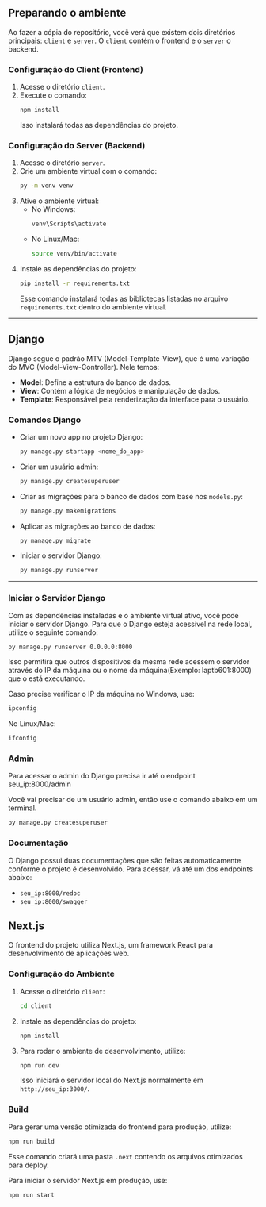 ## Preparando o ambiente

Ao fazer a cópia do repositório, você verá que existem dois diretórios principais: `client` e `server`. O `client` contém o frontend e o `server` o backend.

### Configuração do Client (Frontend)
1. Acesse o diretório `client`.
2. Execute o comando:
   ```sh
   npm install
   ```
   Isso instalará todas as dependências do projeto.

### Configuração do Server (Backend)
1. Acesse o diretório `server`.
2. Crie um ambiente virtual com o comando:
   ```sh
   py -m venv venv
   ```
3. Ative o ambiente virtual:
   - No Windows:
     ```sh
     venv\Scripts\activate
     ```
   - No Linux/Mac:
     ```sh
     source venv/bin/activate
     ```
4. Instale as dependências do projeto:
   ```sh
   pip install -r requirements.txt
   ```
   Esse comando instalará todas as bibliotecas listadas no arquivo `requirements.txt` dentro do ambiente virtual.

---

## Django

Django segue o padrão MTV (Model-Template-View), que é uma variação do MVC (Model-View-Controller). Nele temos:
- **Model**: Define a estrutura do banco de dados.
- **View**: Contém a lógica de negócios e manipulação de dados.
- **Template**: Responsável pela renderização da interface para o usuário.

### Comandos Django

- Criar um novo app no projeto Django:
  ```sh
  py manage.py startapp <nome_do_app>
  ```
- Criar um usuário admin:
  ```sh
  py manage.py createsuperuser
  ```
- Criar as migrações para o banco de dados com base nos `models.py`:
  ```sh
  py manage.py makemigrations
  ```
- Aplicar as migrações ao banco de dados:
  ```sh
  py manage.py migrate
  ```
- Iniciar o servidor Django:
  ```sh
  py manage.py runserver
  ```

---

### Iniciar o Servidor Django

Com as dependências instaladas e o ambiente virtual ativo, você pode iniciar o servidor Django. Para que o Django esteja acessível na rede local, utilize o seguinte comando:
```sh
py manage.py runserver 0.0.0.0:8000
```
Isso permitirá que outros dispositivos da mesma rede acessem o servidor através do IP da máquina ou o nome da máquina(Exemplo: laptb601:8000) que o está executando.

Caso precise verificar o IP da máquina no Windows, use:
```sh
ipconfig
```
No Linux/Mac:
```sh
ifconfig
```

### Admin

Para acessar o admin do Django precisa ir até o endpoint seu_ip:8000/admin

Você vai precisar de um usuário admin, então use o comando abaixo em um terminal.

```sh
py manage.py createsuperuser
```

### Documentação

O Django possui duas documentações que são feitas automaticamente conforme o projeto é desenvolvido. Para acessar, vá até um dos endpoints abaixo:

- `seu_ip:8000/redoc`
- `seu_ip:8000/swagger`

## Next.js

O frontend do projeto utiliza Next.js, um framework React para desenvolvimento de aplicações web.

### Configuração do Ambiente

1. Acesse o diretório `client`:
   ```sh
   cd client
   ```
2. Instale as dependências do projeto:
   ```sh
   npm install
   ```
3. Para rodar o ambiente de desenvolvimento, utilize:
   ```sh
   npm run dev
   ```
   Isso iniciará o servidor local do Next.js normalmente em `http://seu_ip:3000/`.

### Build

Para gerar uma versão otimizada do frontend para produção, utilize:
   ```sh
   npm run build
   ```
   Esse comando criará uma pasta `.next` contendo os arquivos otimizados para deploy.

Para iniciar o servidor Next.js em produção, use:
   ```sh
   npm run start
   ```